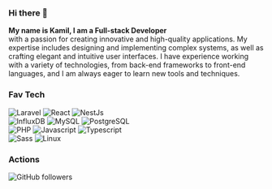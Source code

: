 <h3>Hi there 👋</h3>

  <b>My name is Kamil, I am a Full-stack Developer</b><br>
  with a passion for creating innovative and high-quality applications. My expertise includes designing and implementing complex systems, as well as crafting elegant and intuitive user interfaces. I have experience working with a variety of technologies, from back-end frameworks to front-end languages, and I am always eager to learn new tools and techniques.

<h3>Fav Tech</h3>
<p>
      <img alt="Laravel" src="https://img.shields.io/badge/Laravel-FF2D20?style=for-the-badge&logo=laravel&logoColor=white">
      <img alt="React" src="https://img.shields.io/badge/React-20232A?style=for-the-badge&logo=react&logoColor=61DAFB">
      <img alt="NestJs" src="https://img.shields.io/badge/NestJs-D32936?style=for-the-badge&logoColor=white">
  <br>
      <img alt="InfluxDB" src="https://img.shields.io/badge/InfluxDB-22ADF6?style=for-the-badge&logo=InfluxDB&logoColor=white">
      <img alt="MySQL" src="https://img.shields.io/badge/MySQL-00C624?style=for-the-badge&logo=mysql&logoColor=white">
      <img alt="PostgreSQL" src="https://img.shields.io/badge/PostgreSQL-316192?style=for-the-badge&logo=postgresql&logoColor=white">
      
  <br>
      <img alt="PHP" src="https://img.shields.io/badge/PHP-777BB4?style=for-the-badge&logo=php&logoColor=white">
      <img alt="Javascript" src="https://img.shields.io/badge/JavaScript-b38600?style=for-the-badge&logo=javascript&logoColor=F7DF1E">
      <img alt="Typescript" src="https://img.shields.io/badge/TypeScript-007ACC?style=for-the-badge&logo=typescript&logoColor=white">
  <br>
      <img alt="Sass" src="https://img.shields.io/badge/Sass-CC6699?style=for-the-badge&logo=sass&logoColor=white">
      <img alt="Linux" src="https://img.shields.io/badge/Linux-333?style=for-the-badge&logo=linux&logoColor=black">
</p>

<h3>Actions</h3>
<img alt="GitHub followers" src="https://img.shields.io/github/followers/pkkamil?label=Follow%20me&style=flat-square">
